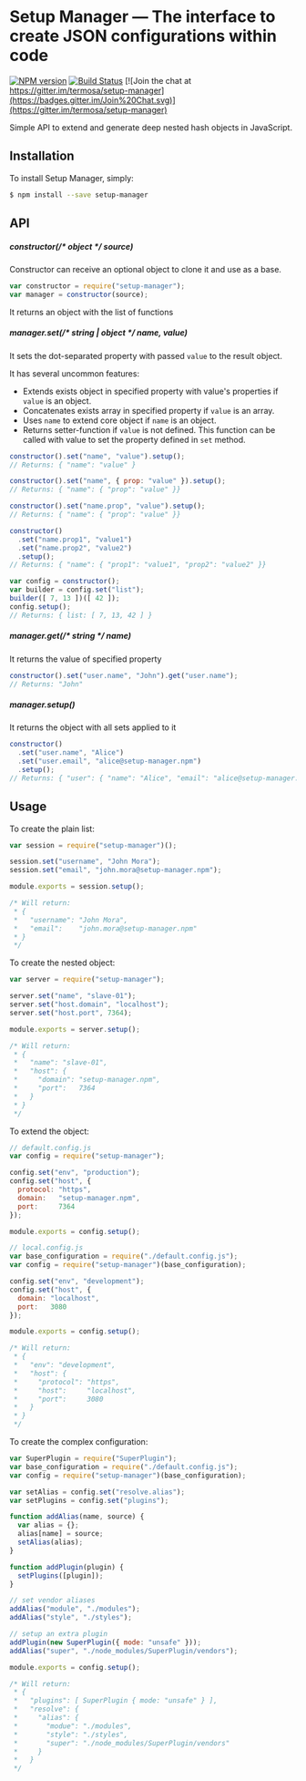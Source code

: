Setup Manager — The interface to create JSON configurations within code
========================================================================

[![NPM version](https://badge.fury.io/js/setup-manager.svg)](http://badge.fury.io/js/setup-manager)
[![Build Status](https://travis-ci.org/termosa/setup-manager.svg?branch=master)](https://travis-ci.org/termosa/setup-manager)
[![Join the chat at https://gitter.im/termosa/setup-manager](https://badges.gitter.im/Join%20Chat.svg)](https://gitter.im/termosa/setup-manager)

Simple API to extend and generate deep nested hash objects in JavaScript.

Installation
------------

To install Setup Manager, simply:

```bash
$ npm install --save setup-manager
```

API
---

##### constructor(/\* object \*/ source)

Constructor can receive an optional object to clone it and use as a base.

```javascript
var constructor = require("setup-manager");
var manager = constructor(source);
```

It returns an object with the list of functions

##### manager.set(/\* string | object \*/ name, value)

It sets the dot-separated property with passed ```value``` to the result object.

It has several uncommon features:

* Extends exists object in specified property with value's properties if ```value``` is an object.
* Concatenates exists array in specified property if ```value``` is an array.
* Uses ```name``` to extend core object if ```name``` is an object.
* Returns setter-function if ```value``` is not defined. This function can be called with value to set the property defined in ```set``` method.

```javascript
constructor().set("name", "value").setup();
// Returns: { "name": "value" }

constructor().set("name", { prop: "value" }).setup();
// Returns: { "name": { "prop": "value" }}

constructor().set("name.prop", "value").setup();
// Returns: { "name": { "prop": "value" }}

constructor()
  .set("name.prop1", "value1")
  .set("name.prop2", "value2")
  .setup();
// Returns: { "name": { "prop1": "value1", "prop2": "value2" }}

var config = constructor();
var builder = config.set("list");
builder([ 7, 13 ])([ 42 ]);
config.setup();
// Returns: { list: [ 7, 13, 42 ] }
```

##### manager.get(/\* string \*/ name)

It returns the value of specified property

```javascript
constructor().set("user.name", "John").get("user.name");
// Returns: "John"
```

##### manager.setup()

It returns the object with all sets applied to it

```javascript
constructor()
  .set("user.name", "Alice")
  .set("user.email", "alice@setup-manager.npm")
  .setup(); 
// Returns: { "user": { "name": "Alice", "email": "alice@setup-manager.npm" }}
```

Usage
-----

To create the plain list:

```javascript
var session = require("setup-manager")();

session.set("username", "John Mora");
session.set("email", "john.mora@setup-manager.npm");

module.exports = session.setup();

/* Will return:
 * {
 *   "username": "John Mora",
 *   "email":    "john.mora@setup-manager.npm"
 * }
 */
```

To create the nested object:

```javascript
var server = require("setup-manager");

server.set("name", "slave-01");
server.set("host.domain", "localhost");
server.set("host.port", 7364);

module.exports = server.setup();

/* Will return:
 * {
 *   "name": "slave-01",
 *   "host": {
 *     "domain": "setup-manager.npm",
 *     "port":   7364
 *   }
 * }
 */
```

To extend the object:

```javascript
// default.config.js
var config = require("setup-manager");

config.set("env", "production");
config.set("host", {
  protocol: "https",
  domain:   "setup-manager.npm",
  port:     7364
});

module.exports = config.setup();
```

```javascript
// local.config.js
var base_configuration = require("./default.config.js");
var config = require("setup-manager")(base_configuration);

config.set("env", "development");
config.set("host", {
  domain: "localhost",
  port:   3080
});

module.exports = config.setup();

/* Will return:
 * {
 *   "env": "development",
 *   "host": {
 *     "protocol": "https",
 *     "host":     "localhost",
 *     "port":     3080
 *   }
 * }
 */
```

To create the complex configuration:

```javascript
var SuperPlugin = require("SuperPlugin");
var base_configuration = require("./default.config.js");
var config = require("setup-manager")(base_configuration);

var setAlias = config.set("resolve.alias");
var setPlugins = config.set("plugins");

function addAlias(name, source) {
  var alias = {};
  alias[name] = source;
  setAlias(alias);
}

function addPlugin(plugin) {
  setPlugins([plugin]);
}

// set vendor aliases
addAlias("module", "./modules");
addAlias("style", "./styles");

// setup an extra plugin
addPlugin(new SuperPlugin({ mode: "unsafe" }));
addAlias("super", "./node_modules/SuperPlugin/vendors");

module.exports = config.setup();

/* Will return:
 * {
 *   "plugins": [ SuperPlugin { mode: "unsafe" } ],
 *   "resolve": {
 *     "alias": {
 *       "modue": "./modules",
 *       "style": "./styles",
 *       "super": "./node_modules/SuperPlugin/vendors"
 *     }
 *   }
 */
```

